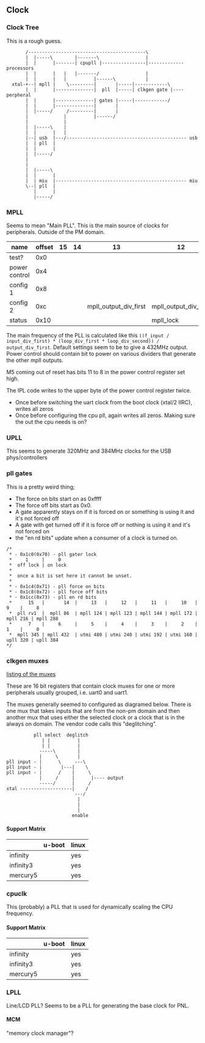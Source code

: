 ## Clock

### Clock Tree

This is a rough guess.

```
       /-------------------------------------------\
       |  |-----\        |-------\                 |
       |  |      |-------| cpupll |----------------|------------- processors 
       |  |      |   |   |-------/                 |
       |  |      |   |          |------\           |
  xtal-+--| mpll |    \---------|       |-----|------------\
       |  |      |--------------|  pll  |-----| clkgen gate |---- perpheral
       |  |      |--------------| gates |-----|------------/
       |  |      |--------------|       |
       |  |-----/     /---------|       |
       |             |          |------/
       |             |
       |  |-----\    |
       |  |      |   |
       |--| usb  |---/-------------------------------------------- usb
       |  | pll  |
       |  |      |
       |  |-----/
       |
       |
       |  |-----\
       |  |      |
       |  | miu  |------------------------------------------------ miu
       \--| pll  |
          |      |
          |-----/
```

### MPLL

Seems to mean "Main PLL". This is the main source of clocks for peripherals. Outside of the PM domain.

| name          | offset | 15 | 14 | 13                    | 12                    | 11 | 10 | 9                   | 8                   | 7                    | 6                    | 5                    | 4                    | 3                    | 2                    | 1                    | 0                    | notes |
|---------------|--------|----|----|-----------------------|-----------------------|----|----|---------------------|---------------------|----------------------|----------------------|----------------------|----------------------|----------------------|----------------------|----------------------|----------------------|-------|
| test?         | 0x0    |    |    |                       |                       |    |    |                     |                     |                      |                      |                      |                      |                      |                      |                      |                      |       |
| power control | 0x4    |    |    |                       |                       | ?  | ?  | ?                   | ?                   |                      |                      |                      |                      |                      |                      |                      | mpll_pd              |       |
| config 1      | 0x8    |    |    |                       |                       |    |    | mpll_loop_div_first | mpll_loop_div_first |                      |                      | mpll_input_div_first | mpll_input_div_first |                      |                      |                      |                      |       |
| config 2      | 0xc    |    |    | mpll_output_div_first | mpll_output_div_first |    |    |                     |                     | mpll_loop_div_second | mpll_loop_div_second | mpll_loop_div_second | mpll_loop_div_second | mpll_loop_div_second | mpll_loop_div_second | mpll_loop_div_second | mpll_loop_div_second |       |
| status        | 0x10   |    |    |                       | mpll_lock             |    |    |                     |                     |                      |                      |                      |                      |                      |                      |                      |                      |       |

The main frequency of the PLL is calculated like this ```((f_input / input_div_first) * (loop_div_first * loop_div_second)) / output_div_first```.
Default settings seem to be to give a 432MHz output. Power control should contain bit to power on various dividers that generate the other mpll outputs.

M5 coming out of reset has bits 11 to 8 in the power control register set high.

The IPL code writes to the upper byte of the power control register twice.
- Once before switching the uart clock from the boot clock (xtal/2 IIRC), writes all zeros
- Once before configuring the cpu pll, again writes all zeros. Making sure the out the cpu needs is on?

### UPLL

This seems to generate 320MHz and 384MHz clocks for the USB phys/controllers

### pll gates

This is a pretty weird thing;
- The force on bits start on as 0xffff
- The force off bits start as 0x0.
- A gate apparently stays on if it is forced on or something is using it and it's not forced off
- A gate with get turned off if it is force off or nothing is using it and it's not forced on
- the "en rd bits" update when a consumer of a clock is turned on.

```
/*
 * - 0x1c0(0x70) - pll gater lock
 *     1     |     0
 *  off lock | on lock
 *
 *  once a bit is set here it cannot be unset.
 *
 * - 0x1c4(0x71) - pll force on bits
 * - 0x1c8(0x72) - pll force off bits
 * - 0x1cc(0x73) - pll en rd bits
 *      15   |       14  |     13   |     12   |     11   |     10   |     9    |     8
 *  pll rv1  |  mpll 86  | mpll 124 | mpll 123 | mpll 144 | mpll 172 | mpll 216 | mpll 288
 *      7    |     6     |     5    |     4    |     3    |     2    |     1    |     0
 *  mpll 345 | mpll 432  | utmi 480 | utmi 240 | utmi 192 | utmi 160 | upll 320 | upll 384
*/
```

### clkgen muxes

[listing of the muxes](https://github.com/fifteenhex/SDK_pulbic/blob/master/Mercury5/proj/sc/driver/hal/mercury/kernel/inc/kernel_clkgen.h)

These are 16 bit registers that contain clock muxes for one or more peripherals usually grouped, i.e. uart0 and uart1.

The muxes generally seemed to configured as diagramed below. There is one mux that takes inputs that are from the non-pm domain and then another mux that uses either the selected clock or a clock that is in the always on domain. The vendor code calls this "deglitching".

```
          pll select  deglitch
             | |          |
             | |          |
            -----\        |
            |     \       |
pll input - |      \     ---\
pll input - |       |---|    \
pll input - |      /    |     \
            |     /     |      |---- output
            -----/      |     /
xtal -------------------|    /
                         ---/
                          |
                          |
                          |
                        enable
```


#### Support Matrix

|           | u-boot | linux |
|-----------|--------|-------|
| infinity  |        | yes   |
| infinity3 |        | yes   |
| mercury5  |        | yes   |

### cpuclk

This (probably) a PLL that is used for dynamically scaling the CPU frequency.

#### Support Matrix

|           | u-boot | linux |
|-----------|--------|-------|
| infinity  |        | yes   |
| infinity3 |        | yes   |
| mercury5  |        | yes   |

### LPLL 

Line/LCD PLL? Seems to be a PLL for generating the base clock for PNL.

#### MCM

"memory clock manager"?

